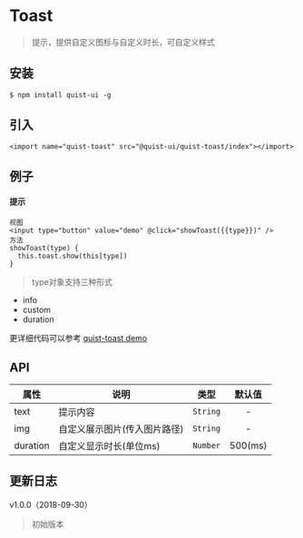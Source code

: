 # Toast

> 提示，提供自定义图标与自定义时长，可自定义样式


## 安装

```
$ npm install quist-ui -g
```

## 引入
```ux
<import name="quist-toast" src="@quist-ui/quist-toast/index"></import>
```

## 例子

#### 提示

```ux
视图
<input type="button" value="demo" @click="showToast({{type}})" />
方法
showToast(type) {
  this.toast.show(this[type])
}
```

> type对象支持三种形式

* info
* custom
* duration

更详细代码可以参考 [quist-toast demo](https://github.com/JDsecretFE/quist-ui/tree/master/src/Toast/index.ux)

## API 

| 属性 | 说明 | 类型 | 默认值 |
|-------------|------------|:--------:|:-----:|
| text | 提示内容 | `String` | - |
| img | 自定义展示图片(传入图片路径) | `String` | - |
| duration | 自定义显示时长(单位ms) | `Number` | 500(ms) |


## 更新日志

v1.0.0（2018-09-30）
> 初始版本
